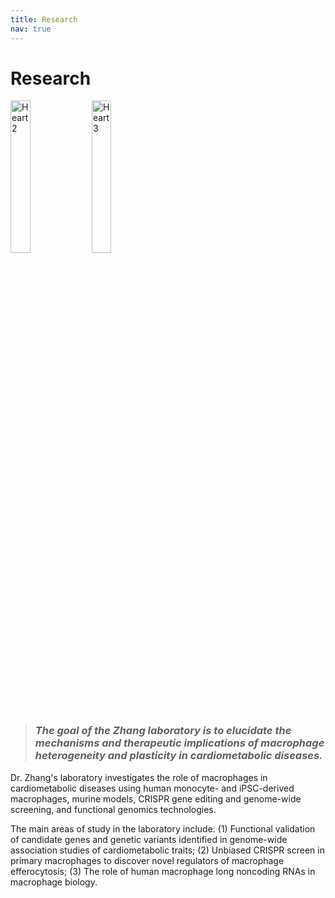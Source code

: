 ```yaml
---
title: Research
nav: true
---
```


# **Research**  
<div> 
  <img src="{{ '/images/Word_Art2.png' | absolute_url }}" alt="Heart2" style="width:25%;" >
  <img src="{{ '/images/Word_Art3.png' | absolute_url }}" alt="Heart3" style="width:25%;" >
</div> 
   
>### _The goal of the Zhang laboratory is to elucidate the mechanisms and therapeutic implications of macrophage heterogeneity and plasticity in cardiometabolic diseases._  

Dr. Zhang's laboratory investigates the role of macrophages in cardiometabolic diseases using human monocyte- and iPSC-derived macrophages, murine models, CRISPR gene editing and genome-wide screening, and functional genomics technologies.  

The main areas of study in the laboratory include: (1) Functional validation of candidate genes and genetic variants identified in genome-wide association studies of cardiometabolic traits; (2) Unbiased CRISPR screen in primary macrophages to discover novel regulators of macrophage efferocytosis; (3) The role of human macrophage long noncoding RNAs in macrophage biology.

